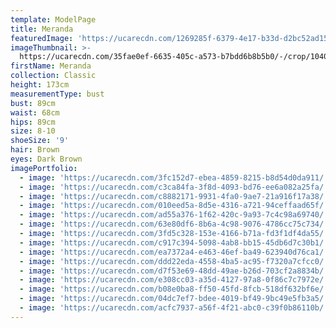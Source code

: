 ```yaml
---
template: ModelPage
title: Meranda
featuredImage: 'https://ucarecdn.com/1269285f-6379-4e17-b33d-d2bc52ad159a/'
imageThumbnail: >-
  https://ucarecdn.com/35fae0ef-6635-405c-a573-b7bdd6b8b5b0/-/crop/1040x1454/360,83/-/preview/
firstName: Meranda
collection: Classic
height: 173cm
measurementType: bust
bust: 89cm
waist: 68cm
hips: 89cm
size: 8-10
shoeSize: '9'
hair: Brown
eyes: Dark Brown
imagePortfolio:
  - image: 'https://ucarecdn.com/3fc152d7-ebea-4859-8215-b8d54d0da911/'
  - image: 'https://ucarecdn.com/c3ca84fa-3f8d-4093-bd76-ee6a082a25fa/'
  - image: 'https://ucarecdn.com/c8882171-9931-4fa0-9ae7-21a916f17a38/'
  - image: 'https://ucarecdn.com/010eed5a-8d5e-4316-a721-94ceffaad65f/'
  - image: 'https://ucarecdn.com/ad55a376-1f62-420c-9a93-7c4c98a69740/'
  - image: 'https://ucarecdn.com/63e80df6-8b6a-4c98-9076-4786cc75c734/'
  - image: 'https://ucarecdn.com/3fd5c328-153e-4166-b71a-fd3f1df4da55/'
  - image: 'https://ucarecdn.com/c917c394-5098-4ab8-bb15-45db6d7c30b1/'
  - image: 'https://ucarecdn.com/ea7372a4-e463-46ef-ba49-623940d76ca1/'
  - image: 'https://ucarecdn.com/ddd22eda-4558-4ba5-ac95-f7320a7cfcc0/'
  - image: 'https://ucarecdn.com/d7f53e69-48dd-49ae-b26d-703cf2a8834b/'
  - image: 'https://ucarecdn.com/e308cc03-a35d-4127-97a8-0f86c7c7972e/'
  - image: 'https://ucarecdn.com/b08e0ba8-ff50-45fd-8fcb-518df632bf6e/'
  - image: 'https://ucarecdn.com/04dc7ef7-bdee-4019-bf49-9bc49e5fb3a5/'
  - image: 'https://ucarecdn.com/acfc7937-a56f-4f21-abc0-c39f0b86110b/'
---
```



